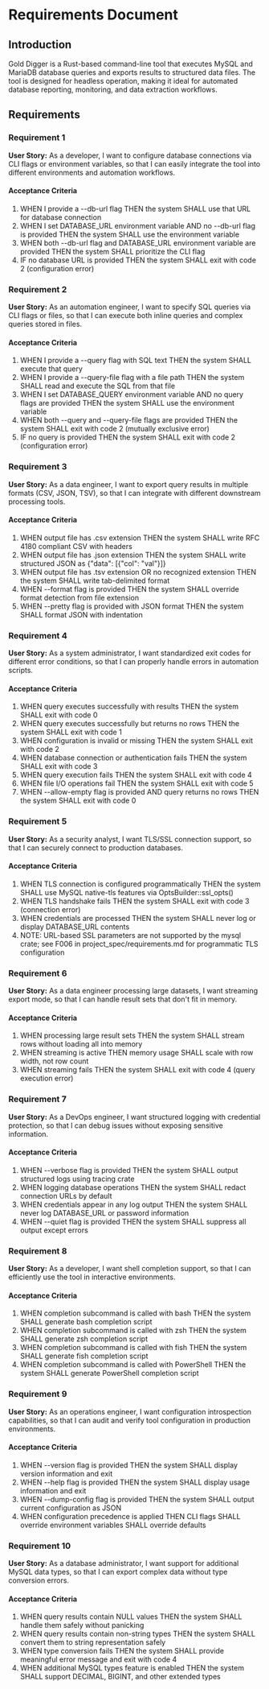 # Requirements Document

## Introduction

Gold Digger is a Rust-based command-line tool that executes MySQL and MariaDB database queries and
exports results to structured data files. The tool is designed for headless operation, making it
ideal for automated database reporting, monitoring, and data extraction workflows.

## Requirements

### Requirement 1

**User Story:** As a developer, I want to configure database connections via CLI flags or
environment variables, so that I can easily integrate the tool into different environments and
automation workflows.

#### Acceptance Criteria

1. WHEN I provide a --db-url flag THEN the system SHALL use that URL for database connection
2. WHEN I set DATABASE_URL environment variable AND no --db-url flag is provided THEN the system
   SHALL use the environment variable
3. WHEN both --db-url flag and DATABASE_URL environment variable are provided THEN the system SHALL
   prioritize the CLI flag
4. IF no database URL is provided THEN the system SHALL exit with code 2 (configuration error)

### Requirement 2

**User Story:** As an automation engineer, I want to specify SQL queries via CLI flags or files, so
that I can execute both inline queries and complex queries stored in files.

#### Acceptance Criteria

1. WHEN I provide a --query flag with SQL text THEN the system SHALL execute that query
2. WHEN I provide a --query-file flag with a file path THEN the system SHALL read and execute the
   SQL from that file
3. WHEN I set DATABASE_QUERY environment variable AND no query flags are provided THEN the system
   SHALL use the environment variable
4. WHEN both --query and --query-file flags are provided THEN the system SHALL exit with code 2
   (mutually exclusive error)
5. IF no query is provided THEN the system SHALL exit with code 2 (configuration error)

### Requirement 3

**User Story:** As a data engineer, I want to export query results in multiple formats (CSV, JSON,
TSV), so that I can integrate with different downstream processing tools.

#### Acceptance Criteria

1. WHEN output file has .csv extension THEN the system SHALL write RFC 4180 compliant CSV with
   headers
2. WHEN output file has .json extension THEN the system SHALL write structured JSON as {"data":
   [{"col": "val"}]}
3. WHEN output file has .tsv extension OR no recognized extension THEN the system SHALL write
   tab-delimited format
4. WHEN --format flag is provided THEN the system SHALL override format detection from file
   extension
5. WHEN --pretty flag is provided with JSON format THEN the system SHALL format JSON with
   indentation

### Requirement 4

**User Story:** As a system administrator, I want standardized exit codes for different error
conditions, so that I can properly handle errors in automation scripts.

#### Acceptance Criteria

1. WHEN query executes successfully with results THEN the system SHALL exit with code 0
2. WHEN query executes successfully but returns no rows THEN the system SHALL exit with code 1
3. WHEN configuration is invalid or missing THEN the system SHALL exit with code 2
4. WHEN database connection or authentication fails THEN the system SHALL exit with code 3
5. WHEN query execution fails THEN the system SHALL exit with code 4
6. WHEN file I/O operations fail THEN the system SHALL exit with code 5
7. WHEN --allow-empty flag is provided AND query returns no rows THEN the system SHALL exit with
   code 0

### Requirement 5

**User Story:** As a security analyst, I want TLS/SSL connection support, so that I can securely
connect to production databases.

#### Acceptance Criteria

1. WHEN TLS connection is configured programmatically THEN the system SHALL use MySQL native-tls
   features via OptsBuilder::ssl_opts()
2. WHEN TLS handshake fails THEN the system SHALL exit with code 3 (connection error)
3. WHEN credentials are processed THEN the system SHALL never log or display DATABASE_URL contents
4. NOTE: URL-based SSL parameters are not supported by the mysql crate; see F006 in
   project_spec/requirements.md for programmatic TLS configuration

### Requirement 6

**User Story:** As a data engineer processing large datasets, I want streaming export mode, so that
I can handle result sets that don't fit in memory.

#### Acceptance Criteria

1. WHEN processing large result sets THEN the system SHALL stream rows without loading all into
   memory
2. WHEN streaming is active THEN memory usage SHALL scale with row width, not row count
3. WHEN streaming fails THEN the system SHALL exit with code 4 (query execution error)

### Requirement 7

**User Story:** As a DevOps engineer, I want structured logging with credential protection, so that
I can debug issues without exposing sensitive information.

#### Acceptance Criteria

1. WHEN --verbose flag is provided THEN the system SHALL output structured logs using tracing crate
2. WHEN logging database operations THEN the system SHALL redact connection URLs by default
3. WHEN credentials appear in any log output THEN the system SHALL never log DATABASE_URL or
   password information
4. WHEN --quiet flag is provided THEN the system SHALL suppress all output except errors

### Requirement 8

**User Story:** As a developer, I want shell completion support, so that I can efficiently use the
tool in interactive environments.

#### Acceptance Criteria

1. WHEN completion subcommand is called with bash THEN the system SHALL generate bash completion
   script
2. WHEN completion subcommand is called with zsh THEN the system SHALL generate zsh completion
   script
3. WHEN completion subcommand is called with fish THEN the system SHALL generate fish completion
   script
4. WHEN completion subcommand is called with PowerShell THEN the system SHALL generate PowerShell
   completion script

### Requirement 9

**User Story:** As an operations engineer, I want configuration introspection capabilities, so that
I can audit and verify tool configuration in production environments.

#### Acceptance Criteria

1. WHEN --version flag is provided THEN the system SHALL display version information and exit
2. WHEN --help flag is provided THEN the system SHALL display usage information and exit
3. WHEN --dump-config flag is provided THEN the system SHALL output current configuration as JSON
4. WHEN configuration precedence is applied THEN CLI flags SHALL override environment variables
   SHALL override defaults

### Requirement 10

**User Story:** As a database administrator, I want support for additional MySQL data types, so that
I can export complex data without type conversion errors.

#### Acceptance Criteria

1. WHEN query results contain NULL values THEN the system SHALL handle them safely without panicking
2. WHEN query results contain non-string types THEN the system SHALL convert them to string
   representation safely
3. WHEN type conversion fails THEN the system SHALL provide meaningful error message and exit with
   code 4
4. WHEN additional MySQL types feature is enabled THEN the system SHALL support DECIMAL, BIGINT, and
   other extended types
